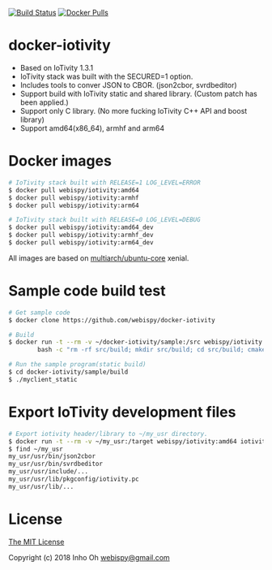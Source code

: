 [![Build Status](https://travis-ci.org/webispy/docker-iotivity.svg?branch=master)](https://travis-ci.org/webispy/docker-iotivity) [![Docker Pulls](https://img.shields.io/docker/pulls/webispy/iotivity.svg)](https://hub.docker.com/r/webispy/iotivity/)

# docker-iotivity

- Based on IoTivity 1.3.1
- IoTivity stack was built with the SECURED=1 option.
- Includes tools to conver JSON to CBOR. (json2cbor, svrdbeditor)
- Support build with IoTivity static and shared library. (Custom patch has been applied.)
- Support only C library. (No more fucking IoTivity C++ API and boost library)
- Support amd64(x86_64), armhf and arm64

# Docker images

```sh
# IoTivity stack built with RELEASE=1 LOG_LEVEL=ERROR
$ docker pull webispy/iotivity:amd64
$ docker pull webispy/iotivity:armhf
$ docker pull webispy/iotivity:arm64

# IoTivity stack built with RELEASE=0 LOG_LEVEL=DEBUG
$ docker pull webispy/iotivity:amd64_dev
$ docker pull webispy/iotivity:armhf_dev
$ docker pull webispy/iotivity:arm64_dev
```

All images are based on [multiarch/ubuntu-core](https://hub.docker.com/r/multiarch/ubuntu-core/) xenial.

# Sample code build test

```sh
# Get sample code
$ docker clone https://github.com/webispy/docker-iotivity

# Build
$ docker run -t --rm -v ~/docker-iotivity/sample:/src webispy/iotivity:amd64 \
		bash -c "rm -rf src/build; mkdir src/build; cd src/build; cmake ..; make"

# Run the sample program(static build)
$ cd docker-iotivity/sample/build
$ ./myclient_static
```

# Export IoTivity development files

```sh
# Export iotivity header/library to ~/my_usr directory.
$ docker run -t --rm -v ~/my_usr:/target webispy/iotivity:amd64 iotivity_export.sh /target
$ find ~/my_usr
my_usr/usr/bin/json2cbor
my_usr/usr/bin/svrdbeditor
my_usr/usr/include/...
my_usr/usr/lib/pkgconfig/iotivity.pc
my_usr/usr/lib/...
```

# License

[The MIT License](http://opensource.org/licenses/MIT)

Copyright (c) 2018 Inho Oh <webispy@gmail.com>
